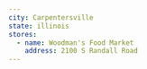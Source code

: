 ```yaml
---
city: Carpentersville
state: illinois
stores:
  - name: Woodman's Food Market
    address: 2100 S Randall Road
---
```

